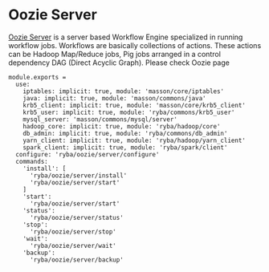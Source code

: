 
# Oozie Server

[Oozie Server][Oozie] is a server based Workflow Engine specialized in running workflow jobs.
Workflows are basically collections of actions.
These actions can be  Hadoop Map/Reduce jobs, Pig jobs arranged in a control dependency DAG (Direct Acyclic Graph).
Please check Oozie page

    module.exports =
      use:
        iptables: implicit: true, module: 'masson/core/iptables'
        java: implicit: true, module: 'masson/commons/java'
        krb5_client: implicit: true, module: 'masson/core/krb5_client'
        krb5_user: implicit: true, module: 'ryba/commons/krb5_user'
        mysql_server: 'masson/commons/mysql/server'
        hadoop_core: implicit: true, module: 'ryba/hadoop/core'
        db_admin: implicit: true, module: 'ryba/commons/db_admin'
        yarn_client: implicit: true, module: 'ryba/hadoop/yarn_client'
        spark_client: implicit: true, module: 'ryba/spark/client'
      configure: 'ryba/oozie/server/configure'
      commands:
        'install': [
          'ryba/oozie/server/install'
          'ryba/oozie/server/start'
        ]
        'start':
          'ryba/oozie/server/start'
        'status':
          'ryba/oozie/server/status'
        'stop':
          'ryba/oozie/server/stop'
        'wait':
          'ryba/oozie/server/wait'
        'backup':
          'ryba/oozie/server/backup'

[Oozie]: https://oozie.apache.org/docs/3.1.3-incubating/index.html
